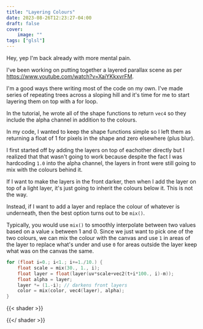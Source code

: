 ```yaml
---
title: "Layering Colours"
date: 2023-08-26T12:23:27-04:00
draft: false
cover:
    image: ""
tags: ["glsl"]
---
```


Hey, yep I'm back already with more mental pain.

I've been working on putting together a layered parallax scene as per <https://www.youtube.com/watch?v=XaiYKkxvrFM>.

I'm a good ways there writing most of the code on my own. I've made series of repeating trees across a sloping hill and it's time for me to start layering them on top with a for loop.

In the tutorial, he wrote all of the shape functions to return `vec4` so they include the alpha channel in addition to the colours.

In my code, I wanted to keep the shape functions simple so I left them as returning a float of 1 for pixels in the shape and zero elsewhere (plus blur).

I first started off by adding the layers on top of eachother directly but I realized that that wasn't going to work because despite the fact I was hardcoding `1.0` into the alpha channel, the layers in front were still going to mix with the colours behind it.

If I want to make the layers in the front darker, then when I add the layer on top of a light layer, it's just going to inherit the colours below it. This is not the way.

Instead, if I want to add a layer and replace the colour of whatever is underneath, then the best option turns out to be `mix()`.

Typically, you would use `mix()` to smoothly interpolate between two values based on a value `x` between 1 and 0. Since we just want to pick one of the two colours, we can mix the colour with the canvas and use `1` in areas of the layer to replace what's under and use `0` for areas outside the layer keep what was on the canvas the same.

```c
for (float i=0.; i<1.; i+=1./10.) {
    float scale = mix(30., 1., i);
    float layer = float(layer(uv*scale+vec2(t+i*100., i)-m));
    float alpha = layer;
    layer *= (1.-i); // darkens front layers
    color = mix(color, vec4(layer), alpha);
}
```

{{< shader >}}
<script class="fragment-file" type="x-shader/x-fragment">
shaders/scene.frag
</script>
{{</ shader >}}